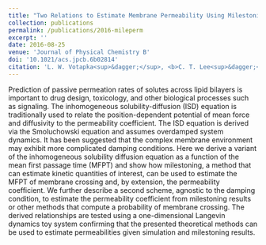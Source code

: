 ```yaml
---
title: "Two Relations to Estimate Membrane Permeability Using Milestoning"
collection: publications
permalink: /publications/2016-mileperm
excerpt: ''
date: 2016-08-25
venue: 'Journal of Physical Chemistry B'
doi: '10.1021/acs.jpcb.6b02814'
citation: 'L. W. Votapka<sup>&dagger;</sup>, <b>C. T. Lee<sup>&dagger;</sup>,</b> and R. E. Amaro. &quot;Two Relations to Estimate Membrane Permeability Using Milestoning&quot;. <i>J. Phys. Chem. B</i> 120.33 (Aug. 2016), pp. 8606–8616.'
---
```


<!-- *Special issue J. Andrew McCammon Feschrift. -->

Prediction of passive permeation rates of solutes across lipid bilayers is important to drug design, toxicology, and other biological processes such as signaling. The inhomogeneous solubility-diffusion (ISD) equation is traditionally used to relate the position-dependent potential of mean force and diffusivity to the permeability coefficient. The ISD equation is derived via the Smoluchowski equation and assumes overdamped system dynamics. It has been suggested that the complex membrane environment may exhibit more complicated damping conditions. Here we derive a variant of the inhomogeneous solubility diffusion equation as a function of the mean first passage time (MFPT) and show how milestoning, a method that can estimate kinetic quantities of interest, can be used to estimate the MFPT of membrane crossing and, by extension, the permeability coefficient. We further describe a second scheme, agnostic to the damping condition, to estimate the permeability coefficient from milestoning results or other methods that compute a probability of membrane crossing. The derived relationships are tested using a one-dimensional Langevin dynamics toy system confirming that the presented theoretical methods can be used to estimate permeabilities given simulation and milestoning results.